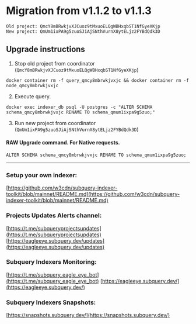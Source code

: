 # Migration from v1.1.2 to v1.1.3
```
Old project: QmcY8mBRwkjvXJCuoz9tMxuoELQgWBHxqbST1NfGyeXKjp
New project: QmUm1ixPA9g5zuoSJiAjSNthVurnX8ytELjz2FYBdQdk3D
```


## Upgrade instructions
 1) Stop old project from coordinator (`QmcY8mBRwkjvXJCuoz9tMxuoELQgWBHxqbST1NfGyeXKjp`)

```
docker container rm -f query_qmcy8mbrwkjvxjc && docker container rm -f node_qmcy8mbrwkjvxjc
```

 2) Execute query.

```
docker exec indexer_db psql -U postgres -c "ALTER SCHEMA schema_qmcy8mbrwkjvxjc RENAME TO schema_qmum1ixpa9g5zuo;"

```

 3) Run new project from coordinator (`QmUm1ixPA9g5zuoSJiAjSNthVurnX8ytELjz2FYBdQdk3D`)

#### RAW Upgrade command. For Native requests.
`ALTER SCHEMA schema_qmcy8mbrwkjvxjc RENAME TO schema_qmum1ixpa9g5zuo;`


___
### Setup your own indexer:

[https://github.com/w3cdn/subquery-indexer-toolkit/blob/mainnet/README.md](https://github.com/w3cdn/subquery-indexer-toolkit/blob/mainnet/README.md)

### Projects Updates Alerts channel:

[https://t.me/subqueryprojectsupdates](https://t.me/subqueryprojectsupdates) [https://eagleeye.subquery.dev/updates](https://eagleeye.subquery.dev/updates)

### Subquery Indexers Monitoring:

[https://t.me/subquery_eagle_eye_bot](https://t.me/subquery_eagle_eye_bot) [https://eagleeye.subquery.dev/](https://eagleeye.subquery.dev/)


### Subquery Indexers Snapshots:

[https://snapshots.subquery.dev/](https://snapshots.subquery.dev/)
